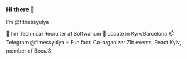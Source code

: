 ### Hi there 👋
<p> I’m @fitnessyulya </p>
🔭 I’m Technical Recruiter at Softwarium
📍 Locate in Kyiv/Barcelona
📫 Telegram @fitnessyulya
⚡ Fun fact: Co-organizer Zlit events, React Kyiv, member of BeerJS 

<!--
**fitnessyulya/fitnessyulya** is a ✨ _special_ ✨ repository because its `README.md` (this file) appears on your GitHub profile.

Here are some ideas to get you started:

- 🔭 I’m currently working on ...
- 🌱 I’m currently learning ...
- 👯 I’m looking to collaborate on ...
- 🤔 I’m looking for help with ...
- 💬 Ask me about ...
- 📫 How to reach me: ...
- 😄 Pronouns: ...
- ⚡ Fun fact: ...
-->
